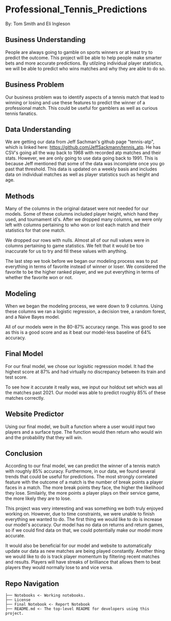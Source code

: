 # Professional_Tennis_Predictions
By:
    Tom Smith and Eli Ingleson

## Business Understanding
People are always going to gamble on sports winners or at least try to predict the outcome. This project will be able to help people make smarter bets and more accurate predictions. By utilziing individual player statistics, we will be able to predict who wins matches and why they are able to do so.

## Business Problem
Our business problem was to identify aspects of a tennis match that lead to winning or losing and use these features to predict the winner of a professional match. This could be useful for gamblers as well as curious tennis fanatics.

## Data Understanding
We are getting our data from Jeff Sachman's github page "tennis-atp", which is linked here: https://github.com/JeffSackmann/tennis_atp. He has CSV's going all the way back to 1968 with recorded atp matches and their stats. However, we are only going to use data going back to 1991. This is because Jeff mentioned that some of the data was incomplete once you go past that threshold. This data is updated on a weekly basis and includes data on individual matches as well as player statistics such as height and age.

## Methods

Many of the columns in the original dataset were not needed for our models. Some of these columns included player height, which hand they used, and tournament id's. After we dropped many columns, we were only left with columns pertaining to who won or lost each match and their statistics for that one match.

We dropped our rows with nulls. Almost all of our null values were in columns pertaining to game statistics. We felt that it would be too inaccurate for us to try and fill these values with anything. 

The last step we took before we began our modeling process was to put everything in terms of favorite instead of winner or loser. We considered the favorite to be the higher ranked player, and we put everything in terms of whether the favorite won or not.

## Modeling

When we began the modeling process, we were down to 9 columns. Using these columns we ran a logistic regression, a decision tree, a random forest, and a Naive Bayes model. 

All of our models were in the 80-87% accuracy range. This was good to see as this is a good score and as it beat our model-less baseline of 64% accuracy.

## Final Model

For our final model, we chose our logisitic regression model. It had the highest score at 87% and had virtually no discrepancy between its train and test score.

To see how it accurate it really was, we input our holdout set which was all the matches past 2021. Our model was able to predict roughly 85% of these matches correctly.

## Website Predictor

Using our final model, we built a function where a user would input two players and a surface type. The function would then return who would win and the probability that they will win. 

## Conclusion

According to our final model, we can predict the winner of a tennis match with roughly 85% accuracy. Furthermore, in our data, we found several trends that could be useful for predictions. The most strongly correlated feature with the outcome of a match is the number of break points a player faces in a match. The more break points they face, the higher the likelihood they lose. Similairly, the more points a player plays on their service game, the more likely they are to lose.

This project was very interesting and was something we both truly enjoyed working on. However, due to time constraints, we were unable to finish everything we wanted to do. The first thing we would like to do is increase our model's accuracy. Our model has no data on returns and return games, so if we could find data on that, we could potentially make our model more accurate.

It would also be beneficial for our model and website to automatically update our data as new matches are being played constantly. Another thing we would like to do is track player momentum by filtering recent matches and results. Players will have streaks of brilliance that allows them to beat players they would normally lose to and vice versa.

## Repo Navigation
```
├── Notebooks <- Working notebooks.
├── License
├── Final Notebook <- Report Notebook
├── README.md <- The top-level README for developers using this project.
```